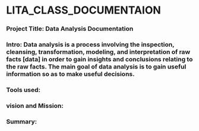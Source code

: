 # LITA_CLASS_DOCUMENTAION
### Project Title: Data Analysis Documentation 
### Intro: Data analysis is a process involving the inspection, cleansing, transformation, modeling, and interpretation of raw facts [data] in order to gain insights and conclusions relating to the raw facts. The main goal of data analysis is to gain useful information so as to make useful decisions.
### Tools used:
### vision and Mission:
### Summary:
